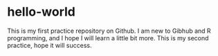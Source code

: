 # hello-world
This is my first practice repository on Github.
I am new to Gibhub and R programming, and I hope I will learn a little bit more.
This is my second practice, hope it will success.
